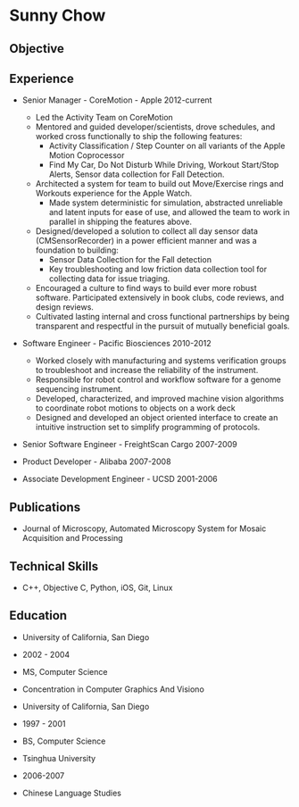 # Sunny Chow #

## Objective ##

## Experience ##
* Senior Manager - CoreMotion - Apple 2012-current
	* Led the Activity Team on CoreMotion
	* Mentored and guided developer/scientists, drove schedules, and worked cross functionally to ship the following features:
		* Activity Classification / Step Counter on all variants of the Apple Motion Coprocessor
		* Find My Car, Do Not Disturb While Driving, Workout Start/Stop Alerts, Sensor data collection for Fall Detection.
	* Architected a system for team to build out Move/Exercise rings and Workouts experience for the Apple Watch.
		* Made system deterministic for simulation, abstracted unreliable and latent inputs for ease of use, and allowed the team to work in parallel in shipping the features above.
	* Designed/developed a solution to collect all day sensor data (CMSensorRecorder) in a power efficient manner and was a foundation to building:
		* Sensor Data Collection for the Fall detection
		* Key troubleshooting and low friction data collection tool for collecting data for issue triaging. 
	* Encouraged a culture to find ways to build ever more robust software.  Participated extensively in book clubs, code reviews, and design reviews.
	* Cultivated lasting internal and cross functional partnerships by being transparent and respectful in the pursuit of mutually beneficial goals.

* Software Engineer - Pacific Biosciences 2010-2012
	* Worked closely with manufacturing and systems verification groups to troubleshoot and increase the reliability of the instrument. 
	* Responsible for robot control and workflow software for a genome sequencing instrument.
	* Developed, characterized, and improved machine vision algorithms to coordinate robot motions to objects on a work deck
	* Designed and developed an object oriented interface to create an intuitive instruction set to simplify programming of protocols. 
	
* Senior Software Engineer - FreightScan Cargo 2007-2009 
* Product Developer - Alibaba 2007-2008
* Associate Development Engineer - UCSD 2001-2006

## Publications ##
* Journal of Microscopy, Automated Microscopy System for Mosaic Acquisition and Processing

## Technical Skills ##
* C++, Objective C, Python, iOS, Git, Linux

## Education ##
* University of California, San Diego
* 2002 - 2004
* MS, Computer Science
* Concentration in Computer Graphics And Visiono

* University of California, San Diego
* 1997 - 2001
* BS, Computer Science

* Tsinghua University
* 2006-2007
* Chinese Language Studies
